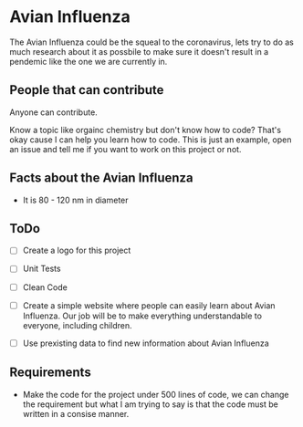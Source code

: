 # Avian Influenza

The Avian Influenza could be the squeal to the coronavirus, lets try to do as much research about it as possbile to make sure it doesn't result in a pendemic like the one we are currently in. 

## People that can contribute
Anyone can contribute.

Know a topic like orgainc chemistry but don't know how to code? 
That's okay cause I can help you learn how to code. This is just an example, open an issue and tell me if you want to work on this project or not.

## Facts about the Avian Influenza 
* It is 80 - 120 nm in diameter

## ToDo 

- [ ]  Create a logo for this project

- [ ]  Unit Tests 

- [ ]  Clean Code

- [ ] Create a simple website where people can easily learn about Avian Influenza. Our job will be to make everything understandable to everyone, including children.

- [ ] Use prexisting data to find new information about Avian Influenza

## Requirements
* Make the code for the project under 500 lines of code, we can change the requirement but what I am trying to say is that the code must be written in a consise manner.

